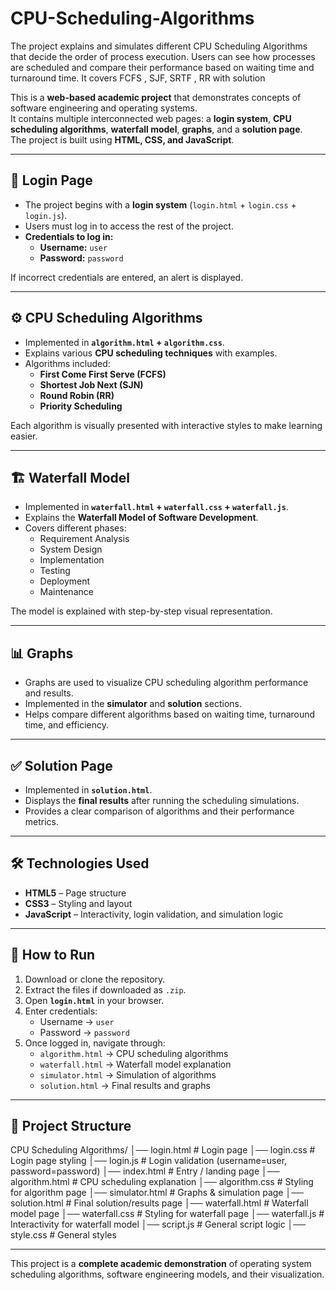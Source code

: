 # CPU-Scheduling-Algorithms
The project explains and simulates different CPU Scheduling Algorithms that decide the order of process execution. Users can see how processes are scheduled and compare their performance based on waiting time and turnaround time. It covers FCFS , SJF, SRTF , RR with solution

This is a **web-based academic project** that demonstrates concepts of software engineering and operating systems.  
It contains multiple interconnected web pages: a **login system**, **CPU scheduling algorithms**, **waterfall model**, **graphs**, and a **solution page**.  
The project is built using **HTML, CSS, and JavaScript**.

---

## 🔑 Login Page
- The project begins with a **login system** (`login.html` + `login.css` + `login.js`).  
- Users must log in to access the rest of the project.  
- **Credentials to log in:**  
  - **Username:** `user`  
  - **Password:** `password`  

If incorrect credentials are entered, an alert is displayed.

---

## ⚙️ CPU Scheduling Algorithms
- Implemented in **`algorithm.html` + `algorithm.css`**.  
- Explains various **CPU scheduling techniques** with examples.  
- Algorithms included:  
  - **First Come First Serve (FCFS)**  
  - **Shortest Job Next (SJN)**  
  - **Round Robin (RR)**  
  - **Priority Scheduling**  

Each algorithm is visually presented with interactive styles to make learning easier.

---

## 🏗️ Waterfall Model
- Implemented in **`waterfall.html` + `waterfall.css` + `waterfall.js`**.  
- Explains the **Waterfall Model of Software Development**.  
- Covers different phases:  
  - Requirement Analysis  
  - System Design  
  - Implementation  
  - Testing  
  - Deployment  
  - Maintenance  

The model is explained with step-by-step visual representation.

---

## 📊 Graphs
- Graphs are used to visualize CPU scheduling algorithm performance and results.  
- Implemented in the **simulator** and **solution** sections.  
- Helps compare different algorithms based on waiting time, turnaround time, and efficiency.

---

## ✅ Solution Page
- Implemented in **`solution.html`**.  
- Displays the **final results** after running the scheduling simulations.  
- Provides a clear comparison of algorithms and their performance metrics.  

---

## 🛠️ Technologies Used
- **HTML5** – Page structure  
- **CSS3** – Styling and layout  
- **JavaScript** – Interactivity, login validation, and simulation logic  

---

## 🚀 How to Run
1. Download or clone the repository.  
2. Extract the files if downloaded as `.zip`.  
3. Open **`login.html`** in your browser.  
4. Enter credentials:  
   - Username → `user`  
   - Password → `password`  
5. Once logged in, navigate through:  
   - `algorithm.html` → CPU scheduling algorithms  
   - `waterfall.html` → Waterfall model explanation  
   - `simulator.html` → Simulation of algorithms  
   - `solution.html` → Final results and graphs  


---

## 📂 Project Structure
CPU Scheduling Algorithms/
│── login.html # Login page
│── login.css # Login page styling
│── login.js # Login validation (username=user, password=password)
│── index.html # Entry / landing page
│── algorithm.html # CPU scheduling explanation
│── algorithm.css # Styling for algorithm page
│── simulator.html # Graphs & simulation page
│── solution.html # Final solution/results page
│── waterfall.html # Waterfall model page
│── waterfall.css # Styling for waterfall page
│── waterfall.js # Interactivity for waterfall model
│── script.js # General script logic
│── style.css # General styles



---

This project is a **complete academic demonstration** of operating system scheduling algorithms, software engineering models, and their visualization.
